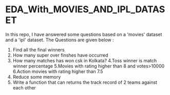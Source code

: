 # EDA_With_MOVIES_AND_IPL_DATASET
In this repo, I have answered  some questions based on a 'movies' dataset and a 'ipl' dataset. 
The Questions are given below : 
1.  Find all the final winners
2. How many super over finshes have occurred
3. How many matches has won csk in Kolkata?
4.Toss winner is match winner percentage
5.Movies with rating higher than 8 and votes>10000
6.Action movies with rating higher than 7.5
7. Reduce some memory 
8. Write a function that can returns the track record of 2 teams against each other
